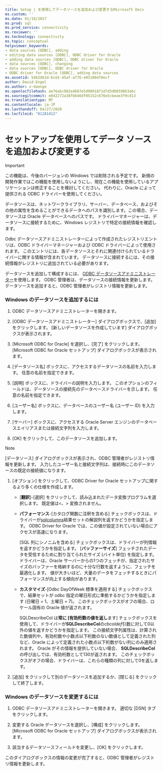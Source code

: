 ```yaml
---
title: Setup | を使用してデータソースを追加および変更するMicrosoft Docs
ms.custom: ''
ms.date: 01/19/2017
ms.prod: sql
ms.prod_service: connectivity
ms.reviewer: ''
ms.technology: connectivity
ms.topic: conceptual
helpviewer_keywords:
- data sources [ODBC], adding
- editing data sources [ODBC], ODBC driver for Oracle
- adding data sources [ODBC], ODBC driver for Oracle
- data sources [ODBC], changing
- data sources [ODBC], ODBC driver for Oracle
- ODBC driver for Oracle [ODBC], adding data sources
ms.assetid: 54b2d61d-6ce5-45af-a776-e03180470ecf
author: David-Engel
ms.author: v-daenge
ms.openlocfilehash: ae76abc902e4687e5d9891871d7d5d60598b3abc
ms.sourcegitcommit: e042272a38fb646df05152c676e5cbeae3f9cd13
ms.translationtype: MT
ms.contentlocale: ja-JP
ms.lasthandoff: 04/27/2020
ms.locfileid: "81281412"
---
```

# <a name="adding-and-modifying-data-sources-using-setup"></a>セットアップを使用してデータ ソースを追加および変更する
> [!IMPORTANT]  
>  この機能は、今後のバージョンの Windows では削除される予定です。 新規の開発作業ではこの機能を使用しないようにし、現在この機能を使用しているアプリケーションは修正することを検討してください。 代わりに、Oracle によって提供される ODBC ドライバーを使用してください。  
  
 データソースは、ネットワークライブラリ、サーバー、データベース、およびその他の属性を含めることができるデータへのパスを識別します。この場合、データソースは Oracle データベースへのパスです。 ドライバーマネージャーは、データソースに接続するために、Windows レジストリで特定の接続情報を確認します。  
  
 Odbc データソースアドミニストレーターによって作成されたレジストリエントリは、ODBC ドライバーマネージャーおよび ODBC ドライバーによって使用されます。 このエントリには、各データソースとそれに関連付けられているドライバーに関する情報が含まれています。 データソースに接続するには、その接続情報がレジストリに追加されている必要があります。  
  
 データソースを追加して構成するには、 [ODBC データソースアドミニストレーター](../../odbc/admin/odbc-data-source-administrator.md)を使用します。 ODBC 管理者は、データソースの接続情報を更新します。 データソースを追加すると、ODBC 管理者がレジストリ情報を更新します。  
  
### <a name="to-add-a-data-source-for-windows"></a>Windows のデータソースを追加するには  
  
1.  ODBC データソースアドミニストレーターを開きます。  
  
2.  [ODBC データソースアドミニストレーター] ダイアログボックスで、[追加] をクリックします。 [新しいデータソースを作成しています] ダイアログボックスが表示されます。  
  
3.  [Microsoft ODBC for Oracle] を選択し、[完了] をクリックします。 [Microsoft ODBC for Oracle セットアップ] ダイアログボックスが表示されます。  
  
4.  [データソース名] ボックスに、アクセスするデータソースの名前を入力します。 任意の名前を指定できます。  
  
5.  [説明] ボックスに、ドライバーの説明を入力します。 このオプションのフィールドは、データソースの接続先のデータベースドライバーを示します。 任意の名前を指定できます。  
  
6.  [ユーザー名] ボックスに、データベースのユーザー名 (ユーザー ID) を入力します。  
  
7.  [サーバー] ボックスに、アクセスする Oracle Server エンジンのデータベースエイリアスまたは接続文字列を入力します。  
  
8.  [OK] をクリックして、このデータソースを追加します。  
  
> [!NOTE]  
>  [データソース] ダイアログボックスが表示され、ODBC 管理者がレジストリ情報を更新します。 入力したユーザー名と接続文字列は、接続時にこのデータソースの既定の接続値になります。  
  
1.  [オプション] をクリックして、ODBC Driver for Oracle セットアップに関するより多くの仕様を作成します。  
  
    -   [**翻訳**]-[選択] をクリックして、読み込まれたデータ変換プログラムを選択します。 既定値は\<、> 変換されません。  
  
    -   **パフォーマンス**-[カタログ関数に注釈を含める] チェックボックスは、ドライバーが[sqlcolumns](../../odbc/microsoft/level-1-api-functions-odbc-driver-for-oracle.md)結果セットの解説列を返すかどうかを指定します。 ODBC Driver for Oracle では、この値が設定されていない場合にアクセスが高速になります。  
  
         [SQL 列にシノニムを含める] チェックボックスは、ドライバーが列情報を返すかどうかを指定します。 [**バッファーサイズ**] フェッチされたデータを受信するために割り当てられたサイズ (バイト単位) を指定します。 ドライバーは、Oracle サーバーからの1つのフェッチが、指定されたサイズのバッファーを格納するのに十分な行数を返すように、フェッチを最適化します。 値が大きいほど、大量のデータをフェッチするときにパフォーマンスが向上する傾向があります。  
  
    -   **カスタマイズ**-[Odbc DayOfWeek 標準を適用する] チェックボックスで、結果セットが odbc 指定の曜日形式に準拠するかどうかを指定します (日曜日 = 1、土曜日 = 7)。 このチェックボックスがオフの場合、ロケール固有の Oracle 値が返されます。  
  
         SQLDescribeCol は**常に [有効桁数の値を返し**ます] チェックボックスを使用して、ドライバーが**SQLDescribeCol**の*cbcoldef*引数に対して0以外の値を返すかどうかを指定します。 この接続文字列属性は、計算された数値列や、有効桁数や小数点以下桁数のない数値として定義された列など、Oracle によって定義された小数点以下桁数がない列にのみ適用されます。 Oracle がその情報を提供していない場合、 **SQLDescribeCol**の呼び出しでは、有効桁数として130が返されます。 このチェックボックスがオフの場合、ドライバーは、これらの種類の列に対して0を返します。  
  
2.  [追加] をクリックして別のデータソースを追加するか、[閉じる] をクリックして終了します。  
  
### <a name="to-modify-a-data-source-for-windows"></a>Windows のデータソースを変更するには  
  
1.  ODBC データソースアドミニストレーターを開きます。 適切な [DSN] タブをクリックします。  
  
2.  変更する Oracle データソースを選択し、[構成] をクリックします。 [Microsoft ODBC for Oracle セットアップ] ダイアログボックスが表示されます。  
  
3.  該当するデータソースフィールドを変更し、[OK] をクリックします。  
  
 このダイアログボックスの情報の変更が完了すると、ODBC 管理者がレジストリ情報を更新します。
